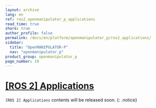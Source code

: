 ```yaml
---
layout: archive
lang: en
ref: ros2_openmanipulator_p_applications
read_time: true
share: true
author_profile: false
permalink: /docs/en/platform/openmanipulator_p/ros2_applications/
sidebar:
  title: "OpenMANIPULATOR-P"
  nav: "openmanipulator_p"
product_group: openmanipulator_p
page_number: 19
---
```


<div style="counter-reset: h1 18"></div>

# [[ROS 2] Applications](#ros-2-applications)

`[ROS 2] Applications` contents will be released soon.
{: .notice}
